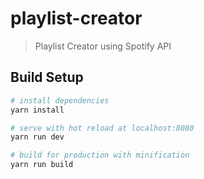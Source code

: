# playlist-creator

> Playlist Creator using Spotify API

## Build Setup

``` bash
# install dependencies
yarn install

# serve with hot reload at localhost:8080
yarn run dev

# build for production with minification
yarn run build
```
